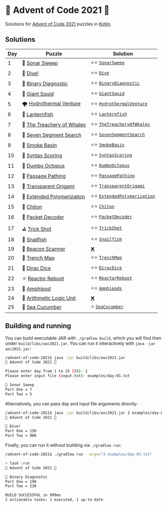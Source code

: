 # 🎄 Advent of Code 2021 🎄

Solutions for [Advent of Code 2021](https://adventofcode.com/2021) puzzles in [Kotlin](https://kotlinlang.org/).

## Solutions

| Day | Puzzle                                                             | Solution                                                                               |
|-----|--------------------------------------------------------------------|----------------------------------------------------------------------------------------|
| 1   | 📡 [Sonar Sweep](https://adventofcode.com/2021/day/1)              | ⭐⭐ [`SonarSweep`](src/main/kotlin/aoc2021/day01/SonarSweep.kt)                         |
| 2   | 🌊 [Dive!](https://adventofcode.com/2021/day/2)                    | ⭐⭐ [`Dive`](src/main/kotlin/aoc2021/day02/Dive.kt)                                     |
| 3   | 💾 [Binary Diagnostic](https://adventofcode.com/2021/day/3)        | ⭐⭐ [`BinaryDiagnostic`](src/main/kotlin/aoc2021/day03/BinaryDiagnostic.kt)             |
| 4   | 🦑 [Giant Squid](https://adventofcode.com/2021/day/4)              | ⭐⭐ [`GiantSquid`](src/main/kotlin/aoc2021/day04/GiantSquid.kt)                         |
| 5   | 🌪 [Hydrothermal Venture](https://adventofcode.com/2021/day/5)     | ⭐⭐ [`HydrothermalVenture`](src/main/kotlin/aoc2021/day05/HydrothermalVenture.kt)       |
| 6   | 🐠 [Lanternfish](https://adventofcode.com/2021/day/6)              | ⭐⭐ [`Lanternfish`](src/main/kotlin/aoc2021/day06/Lanternfish.kt)                       |
| 7   | 🦀 [The Treachery of Whales](https://adventofcode.com/2021/day/7)  | ⭐⭐ [`TheTreacheryOfWhales`](src/main/kotlin/aoc2021/day07/TheTreacheryOfWhales.kt)     |
| 8   | 🎰 [Seven Segment Search](https://adventofcode.com/2021/day/8)     | ⭐⭐ [`SevenSegmentSearch`](src/main/kotlin/aoc2021/day08/SevenSegmentSearch.kt)         |
| 9   | 🌋 [Smoke Basin](https://adventofcode.com/2021/day/9)              | ⭐⭐ [`SmokeBasin`](src/main/kotlin/aoc2021/day09/SmokeBasin.kt)                         |
| 10  | 💯 [Syntax Scoring](https://adventofcode.com/2021/day/10)          | ⭐⭐ [`SyntaxScoring`](src/main/kotlin/aoc2021/day10/SyntaxScoring.kt)                   |
| 11  | 🐙 [Dumbo Octopus](https://adventofcode.com/2021/day/11)           | ⭐⭐ [`DumboOctopus`](src/main/kotlin/aoc2021/day11/DumboOctopus.kt)                     |
| 12  | 🧭 [Passage Pathing](https://adventofcode.com/2021/day/12)         | ⭐⭐ [`PassagePathing`](src/main/kotlin/aoc2021/day12/PassagePathing.kt)                 |
| 13  | 📂 [Transparent Origami](https://adventofcode.com/2021/day/13)     | ⭐⭐ [`TransparentOrigami`](src/main/kotlin/aoc2021/day13/TransparentOrigami.kt)         |
| 14  | 🧪 [Extended Polymerization](https://adventofcode.com/2021/day/14) | ⭐⭐ [`ExtendedPolymerization`](src/main/kotlin/aoc2021/day14/ExtendedPolymerization.kt) |
| 15  | 🐚 [Chiton](https://adventofcode.com/2021/day/15)                  | ⭐⭐ [`Chiton`](src/main/kotlin/aoc2021/day15/Chiton.kt)                                 |
| 16  | 🔢 [Packet Decoder](https://adventofcode.com/2021/day/16)          | ⭐⭐ [`PacketDecoder`](src/main/kotlin/aoc2021/day16/PacketDecoder.kt)                   |
| 17  | ⛳ [Trick Shot](https://adventofcode.com/2021/day/17)               | ⭐⭐ [`TrickShot`](src/main/kotlin/aoc2021/day17/TrickShot.kt)                           |
| 18  | 🐌 [Snailfish](https://adventofcode.com/2021/day/18)               | ⭐⭐ [`Snailfish`](src/main/kotlin/aoc2021/day18/Snailfish.kt)                           |
| 19  | 🗼 [Beacon Scanner](https://adventofcode.com/2021/day/19)          | [❌](src/main/kotlin/aoc2021/day19/BeaconScanner.kt)                                    |
| 20  | 🧩 [Trench Map](https://adventofcode.com/2021/day/20)              | ⭐⭐ [`TrenchMap`](src/main/kotlin/aoc2021/day20/TrenchMap.kt)                           |
| 21  | 🎲 [Dirac Dice](https://adventofcode.com/2021/day/21)              | ⭐⭐ [`DiracDice`](src/main/kotlin/aoc2021/day21/DiracDice.kt)                           |
| 22  | ⚛ [Reactor Reboot](https://adventofcode.com/2021/day/22)           | ⭐⭐ [`ReactorReboot`](src/main/kotlin/aoc2021/day22/ReactorReboot.kt)                   |
| 23  | 🦐 [Amphipod](https://adventofcode.com/2021/day/23)                | ⭐⭐ [`Amphipods`](src/main/kotlin/aoc2021/day23/Amphipods.kt)                           |
| 24  | 🧮 [Arithmetic Logic Unit](https://adventofcode.com/2021/day/24)   | [❌](src/main/kotlin/aoc2021/day24/ArithmeticLogicUnit.kt)                              |
| 25  | 🥒 [Sea Cucumber](https://adventofcode.com/2021/day/25)            | ⭐ [`SeaCucumber`](src/main/kotlin/aoc2021/day25/SeaCucumber.kt)                        |

## Building and running

You can build executable JAR with `./gradlew build`, which you will find then under `build/libs/aoc2021.jar`. You can
run it interactively with `java -jar aoc2021.jar`:

```bash
/advent-of-code-2021$ java -jar build/libs/aoc2021.jar 
🎄 Advent of Code 2021 🎄

Please enter day from 1 to 25 (25): 1
Please enter input file (input.txt): examples/day-01.txt

📡 Sonar Sweep
Part One = 7
Part Two = 5
```

Alternatively, you can pass day and input file arguments directly:

```bash
/advent-of-code-2021$ java -jar build/libs/aoc2021.jar 2 examples/day-02.txt 
🎄 Advent of Code 2021 🎄

🌊 Dive!
Part One = 150
Part Two = 900
```

Finally, you can run it without building via `./gradlew run`:

```bash
/advent-of-code-2021$ ./gradlew run --args="3 examples/day-03.txt"

> Task :run
🎄 Advent of Code 2021 🎄

💾 Binary Diagnostic
Part One = 198
Part Two = 230

BUILD SUCCESSFUL in 999ms
2 actionable tasks: 1 executed, 1 up-to-date
```
